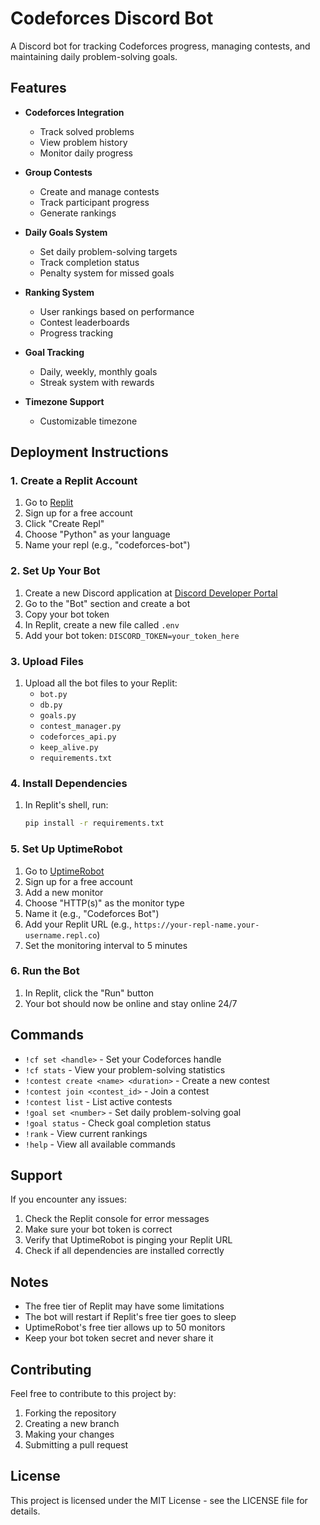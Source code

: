 # Codeforces Discord Bot

A Discord bot for tracking Codeforces progress, managing contests, and maintaining daily problem-solving goals.

## Features

- **Codeforces Integration**
  - Track solved problems
  - View problem history
  - Monitor daily progress

- **Group Contests**
  - Create and manage contests
  - Track participant progress
  - Generate rankings

- **Daily Goals System**
  - Set daily problem-solving targets
  - Track completion status
  - Penalty system for missed goals

- **Ranking System**
  - User rankings based on performance
  - Contest leaderboards
  - Progress tracking

- **Goal Tracking**
  - Daily, weekly, monthly goals
  - Streak system with rewards

- **Timezone Support**
  - Customizable timezone

## Deployment Instructions

### 1. Create a Replit Account
1. Go to [Replit](https://replit.com)
2. Sign up for a free account
3. Click "Create Repl"
4. Choose "Python" as your language
5. Name your repl (e.g., "codeforces-bot")

### 2. Set Up Your Bot
1. Create a new Discord application at [Discord Developer Portal](https://discord.com/developers/applications)
2. Go to the "Bot" section and create a bot
3. Copy your bot token
4. In Replit, create a new file called `.env`
5. Add your bot token: `DISCORD_TOKEN=your_token_here`

### 3. Upload Files
1. Upload all the bot files to your Replit:
   - `bot.py`
   - `db.py`
   - `goals.py`
   - `contest_manager.py`
   - `codeforces_api.py`
   - `keep_alive.py`
   - `requirements.txt`

### 4. Install Dependencies
1. In Replit's shell, run:
   ```bash
   pip install -r requirements.txt
   ```

### 5. Set Up UptimeRobot
1. Go to [UptimeRobot](https://uptimerobot.com)
2. Sign up for a free account
3. Add a new monitor
4. Choose "HTTP(s)" as the monitor type
5. Name it (e.g., "Codeforces Bot")
6. Add your Replit URL (e.g., `https://your-repl-name.your-username.repl.co`)
7. Set the monitoring interval to 5 minutes

### 6. Run the Bot
1. In Replit, click the "Run" button
2. Your bot should now be online and stay online 24/7

## Commands

- `!cf set <handle>` - Set your Codeforces handle
- `!cf stats` - View your problem-solving statistics
- `!contest create <name> <duration>` - Create a new contest
- `!contest join <contest_id>` - Join a contest
- `!contest list` - List active contests
- `!goal set <number>` - Set daily problem-solving goal
- `!goal status` - Check goal completion status
- `!rank` - View current rankings
- `!help` - View all available commands

## Support

If you encounter any issues:
1. Check the Replit console for error messages
2. Make sure your bot token is correct
3. Verify that UptimeRobot is pinging your Replit URL
4. Check if all dependencies are installed correctly

## Notes

- The free tier of Replit may have some limitations
- The bot will restart if Replit's free tier goes to sleep
- UptimeRobot's free tier allows up to 50 monitors
- Keep your bot token secret and never share it

## Contributing

Feel free to contribute to this project by:
1. Forking the repository
2. Creating a new branch
3. Making your changes
4. Submitting a pull request

## License

This project is licensed under the MIT License - see the LICENSE file for details. 